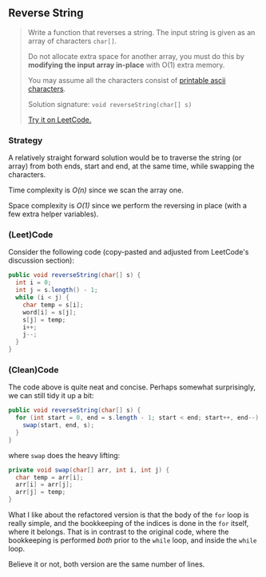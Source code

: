 ## Reverse String

> Write a function that reverses a string. The input string is given as an array of characters `char[]`.
>
> Do not allocate extra space for another array, you must do this by **modifying the input array in-place** with O(1) extra memory.
>
> You may assume all the characters consist of [printable ascii characters](https://en.wikipedia.org/wiki/ASCII#Printable_characters).
>
> Solution signature: `void reverseString(char[] s)`
>
> [Try it on LeetCode.](https://leetcode.com/problems/reverse-string/)



### Strategy

A relatively straight forward solution would be to traverse the string (or array) from both ends, start and end, at the same time, while swapping the characters.

Time complexity is *O(n)* since we scan the array one.

Space complexity is *O(1)* since we perform the reversing in place (with a few extra helper variables).



### (Leet)Code

Consider the following code (copy-pasted and adjusted from LeetCode's discussion section):

```java
public void reverseString(char[] s) {
  int i = 0;
  int j = s.length() - 1;
  while (i < j) {
    char temp = s[i];
    word[i] = s[j];
    s[j] = temp;
    i++;
    j--;
  }
}
```



### (Clean)Code

The code above is quite neat and concise. Perhaps somewhat surprisingly, we can still tidy it up a bit:

```java
public void reverseString(char[] s) {
  for (int start = 0, end = s.length - 1; start < end; start++, end--) {
    swap(start, end, s);
  }
}
```

where `swap` does the heavy lifting:

```java
private void swap(char[] arr, int i, int j) {
  char temp = arr[i];
  arr[i] = arr[j];
  arr[j] = temp;
}
```

What I like about the refactored version is that the body of the `for` loop is really simple, and the bookkeeping of the indices is done in the `for` itself, where it belongs. That is in contrast to the original code, where the bookkeeping is performed *both* prior to the `while` loop, and inside the `while` loop.

Believe it or not, both version are the same number of lines.